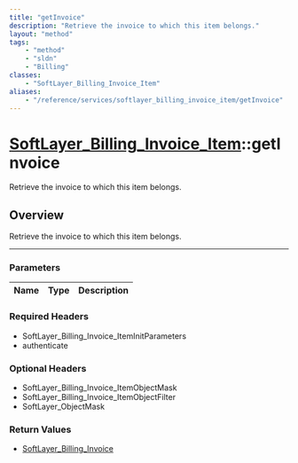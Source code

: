 ```yaml
---
title: "getInvoice"
description: "Retrieve the invoice to which this item belongs."
layout: "method"
tags:
    - "method"
    - "sldn"
    - "Billing"
classes:
    - "SoftLayer_Billing_Invoice_Item"
aliases:
    - "/reference/services/softlayer_billing_invoice_item/getInvoice"
---
```

# [SoftLayer_Billing_Invoice_Item](/reference/services/SoftLayer_Billing_Invoice_Item)::getInvoice


Retrieve the invoice to which this item belongs.


## Overview 
Retrieve the invoice to which this item belongs.

-----

### Parameters 
|Name | Type | Description |
| --- | --- | --- |


### Required Headers
* SoftLayer_Billing_Invoice_ItemInitParameters
* authenticate


### Optional Headers
* SoftLayer_Billing_Invoice_ItemObjectMask
* SoftLayer_Billing_Invoice_ItemObjectFilter
* SoftLayer_ObjectMask

### Return Values
* <a href='/reference/datatypes/SoftLayer_Billing_Invoice'>SoftLayer_Billing_Invoice </a>




